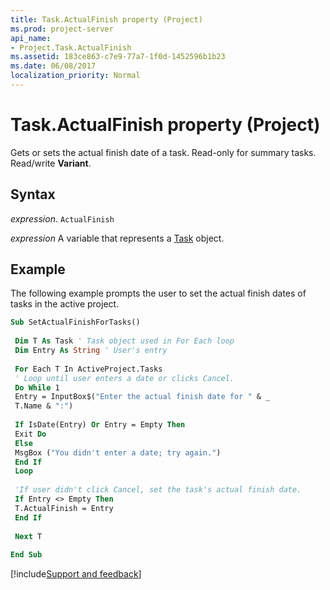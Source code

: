 ```yaml
---
title: Task.ActualFinish property (Project)
ms.prod: project-server
api_name:
- Project.Task.ActualFinish
ms.assetid: 183ce863-c7e9-77a7-1f0d-1452596b1b23
ms.date: 06/08/2017
localization_priority: Normal
---
```



# Task.ActualFinish property (Project)

Gets or sets the actual finish date of a task. Read-only for summary tasks. Read/write  **Variant**.


## Syntax

_expression_. `ActualFinish`

_expression_ A variable that represents a [Task](./Project.Task.md) object.


## Example

The following example prompts the user to set the actual finish dates of tasks in the active project.


```vb
Sub SetActualFinishForTasks() 
 
 Dim T As Task ' Task object used in For Each loop 
 Dim Entry As String ' User's entry 
 
 For Each T In ActiveProject.Tasks 
 ' Loop until user enters a date or clicks Cancel. 
 Do While 1 
 Entry = InputBox$("Enter the actual finish date for " & _ 
 T.Name & ":") 
 
 If IsDate(Entry) Or Entry = Empty Then 
 Exit Do 
 Else 
 MsgBox ("You didn't enter a date; try again.") 
 End If 
 Loop 
 
 'If user didn't click Cancel, set the task's actual finish date. 
 If Entry <> Empty Then 
 T.ActualFinish = Entry 
 End If 
 
 Next T 
 
End Sub
```

[!include[Support and feedback](~/includes/feedback-boilerplate.md)]